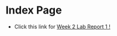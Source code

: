 Index Page 
====


- Click this link for [Week 2 Lab Report 1 !](https://hhundhausen.github.io/CSE15l-LabReports/lab-report-1-week-2.html) 


















